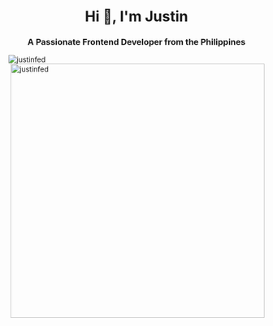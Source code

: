 <h1 align="center">Hi 👋, I'm Justin</h1>
<h3 align="center">A Passionate Frontend Developer from the Philippines</h3>



<p><img align="left" src="https://github-readme-stats-sigma-five.vercel.app/api/top-langs?username=justinfed&show_icons=true&locale=en&layout=compact&theme=onedark" alt="justinfed" /></p>



<p><img align="right" src="https://github-readme-streak-stats.herokuapp.com/?user=justinfed&theme=onedark" alt="justinfed" width="500"/></p>

